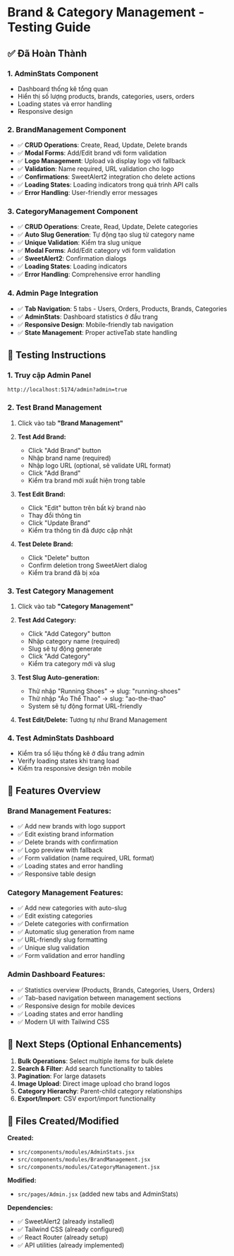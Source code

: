 # Brand & Category Management - Testing Guide

## ✅ Đã Hoàn Thành

### 1. **AdminStats Component**

- Dashboard thống kê tổng quan
- Hiển thị số lượng products, brands, categories, users, orders
- Loading states và error handling
- Responsive design

### 2. **BrandManagement Component**

- ✅ **CRUD Operations**: Create, Read, Update, Delete brands
- ✅ **Modal Forms**: Add/Edit brand với form validation
- ✅ **Logo Management**: Upload và display logo với fallback
- ✅ **Validation**: Name required, URL validation cho logo
- ✅ **Confirmations**: SweetAlert2 integration cho delete actions
- ✅ **Loading States**: Loading indicators trong quá trình API calls
- ✅ **Error Handling**: User-friendly error messages

### 3. **CategoryManagement Component**

- ✅ **CRUD Operations**: Create, Read, Update, Delete categories
- ✅ **Auto Slug Generation**: Tự động tạo slug từ category name
- ✅ **Unique Validation**: Kiểm tra slug unique
- ✅ **Modal Forms**: Add/Edit category với form validation
- ✅ **SweetAlert2**: Confirmation dialogs
- ✅ **Loading States**: Loading indicators
- ✅ **Error Handling**: Comprehensive error handling

### 4. **Admin Page Integration**

- ✅ **Tab Navigation**: 5 tabs - Users, Orders, Products, Brands, Categories
- ✅ **AdminStats**: Dashboard statistics ở đầu trang
- ✅ **Responsive Design**: Mobile-friendly tab navigation
- ✅ **State Management**: Proper activeTab state handling

## 🧪 Testing Instructions

### 1. Truy cập Admin Panel

```
http://localhost:5174/admin?admin=true
```

### 2. Test Brand Management

1. Click vào tab **"Brand Management"**
2. **Test Add Brand:**

   - Click "Add Brand" button
   - Nhập brand name (required)
   - Nhập logo URL (optional, sẽ validate URL format)
   - Click "Add Brand"
   - Kiểm tra brand mới xuất hiện trong table

3. **Test Edit Brand:**

   - Click "Edit" button trên bất kỳ brand nào
   - Thay đổi thông tin
   - Click "Update Brand"
   - Kiểm tra thông tin đã được cập nhật

4. **Test Delete Brand:**
   - Click "Delete" button
   - Confirm deletion trong SweetAlert dialog
   - Kiểm tra brand đã bị xóa

### 3. Test Category Management

1. Click vào tab **"Category Management"**
2. **Test Add Category:**

   - Click "Add Category" button
   - Nhập category name (required)
   - Slug sẽ tự động generate
   - Click "Add Category"
   - Kiểm tra category mới và slug

3. **Test Slug Auto-generation:**

   - Thử nhập "Running Shoes" → slug: "running-shoes"
   - Thử nhập "Áo Thể Thao" → slug: "ao-the-thao"
   - System sẽ tự động format URL-friendly

4. **Test Edit/Delete:** Tương tự như Brand Management

### 4. Test AdminStats Dashboard

- Kiểm tra số liệu thống kê ở đầu trang admin
- Verify loading states khi trang load
- Kiểm tra responsive design trên mobile

## 🔧 Features Overview

### Brand Management Features:

- ✅ Add new brands with logo support
- ✅ Edit existing brand information
- ✅ Delete brands with confirmation
- ✅ Logo preview with fallback
- ✅ Form validation (name required, URL format)
- ✅ Loading states and error handling
- ✅ Responsive table design

### Category Management Features:

- ✅ Add new categories with auto-slug
- ✅ Edit existing categories
- ✅ Delete categories with confirmation
- ✅ Automatic slug generation from name
- ✅ URL-friendly slug formatting
- ✅ Unique slug validation
- ✅ Form validation and error handling

### Admin Dashboard Features:

- ✅ Statistics overview (Products, Brands, Categories, Users, Orders)
- ✅ Tab-based navigation between management sections
- ✅ Responsive design for mobile devices
- ✅ Loading states and error handling
- ✅ Modern UI with Tailwind CSS

## 🚀 Next Steps (Optional Enhancements)

1. **Bulk Operations**: Select multiple items for bulk delete
2. **Search & Filter**: Add search functionality to tables
3. **Pagination**: For large datasets
4. **Image Upload**: Direct image upload cho brand logos
5. **Category Hierarchy**: Parent-child category relationships
6. **Export/Import**: CSV export/import functionality

## 📁 Files Created/Modified

**Created:**

- `src/components/modules/AdminStats.jsx`
- `src/components/modules/BrandManagement.jsx`
- `src/components/modules/CategoryManagement.jsx`

**Modified:**

- `src/pages/Admin.jsx` (added new tabs and AdminStats)

**Dependencies:**

- ✅ SweetAlert2 (already installed)
- ✅ Tailwind CSS (already configured)
- ✅ React Router (already setup)
- ✅ API utilities (already implemented)
